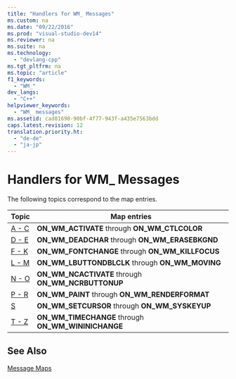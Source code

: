 ```yaml
---
title: "Handlers for WM_ Messages"
ms.custom: na
ms.date: "09/22/2016"
ms.prod: "visual-studio-dev14"
ms.reviewer: na
ms.suite: na
ms.technology: 
  - "devlang-cpp"
ms.tgt_pltfrm: na
ms.topic: "article"
f1_keywords: 
  - "WM_"
dev_langs: 
  - "C++"
helpviewer_keywords: 
  - "WM_ messages"
ms.assetid: cad81690-90bf-4f77-943f-a435e7563bdd
caps.latest.revision: 12
translation.priority.ht: 
  - "de-de"
  - "ja-jp"
---
```

# Handlers for WM_ Messages
The following topics correspond to the map entries.  
  
|Topic|Map entries|  
|-----------|-----------------|  
|[A - C](../VS_csharp/wm_-message-handlers--a---c.md)|**ON_WM_ACTIVATE** through **ON_WM_CTLCOLOR**|  
|[D - E](../VS_csharp/wm_-message-handlers--d---e.md)|**ON_WM_DEADCHAR** through **ON_WM_ERASEBKGND**|  
|[F - K](../VS_csharp/wm_-message-handlers--f---k.md)|**ON_WM_FONTCHANGE** through **ON_WM_KILLFOCUS**|  
|[L - M](../VS_csharp/wm_-message-handlers--l---m.md)|**ON_WM_LBUTTONDBLCLK** through **ON_WM_MOVING**|  
|[N - O](../VS_csharp/wm_-message-handlers--n---o.md)|**ON_WM_NCACTIVATE** through **ON_WM_NCRBUTTONUP**|  
|[P - R](../VS_csharp/wm_-messages--p---r.md)|**ON_WM_PAINT** through **ON_WM_RENDERFORMAT**|  
|[S](../VS_csharp/wm_-messages--s.md)|**ON_WM_SETCURSOR** through **ON_WM_SYSKEYUP**|  
|[T - Z](../VS_csharp/wm_-messages--t---z.md)|**ON_WM_TIMECHANGE** through **ON_WM_WININICHANGE**|  
  
## See Also  
 [Message Maps](../VS_csharp/message-maps--mfc-.md)
